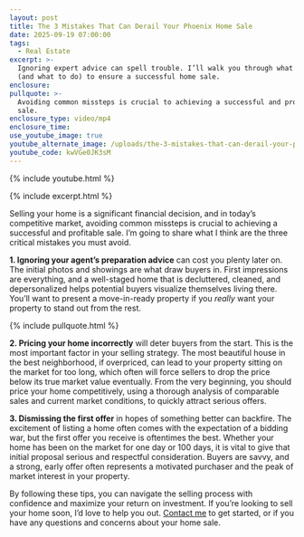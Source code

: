 ```yaml
---
layout: post
title: The 3 Mistakes That Can Derail Your Phoenix Home Sale
date: 2025-09-19 07:00:00
tags:
  - Real Estate
excerpt: >-
  Ignoring expert advice can spell trouble. I’ll walk you through what to avoid
  (and what to do) to ensure a successful home sale.
enclosure:
pullquote: >-
  Avoiding common missteps is crucial to achieving a successful and profitable
  sale.
enclosure_type: video/mp4
enclosure_time:
use_youtube_image: true
youtube_alternate_image: /uploads/the-3-mistakes-that-can-derail-your-phoenix-home-sale.jpg
youtube_code: kwVGe0JK3sM
---
```

{% include youtube.html %}

{% include excerpt.html %}

Selling your home is a significant financial decision, and in today’s competitive market, avoiding common missteps is crucial to achieving a successful and profitable sale. I’m going to share what I think are the three critical mistakes you must avoid.

**1\. Ignoring your agent’s preparation advice** can cost you plenty later on. The initial photos and showings are what draw buyers in. First impressions are everything, and a well-staged home that is decluttered, cleaned, and depersonalized helps potential buyers visualize themselves living there. You’ll want to present a move-in-ready property if you *really* want your property to stand out from the rest.

{% include pullquote.html %}

**2\. Pricing your home incorrectly** will deter buyers from the start. This is the most important factor in your selling strategy. The most beautiful house in the best neighborhood, if overpriced, can lead to your property sitting on the market for too long, which often will force sellers to drop the price below its true market value eventually. From the very beginning, you should price your home competitively, using a thorough analysis of comparable sales and current market conditions, to quickly attract serious offers.

**3\. Dismissing the first offer** in hopes of something better can backfire. The excitement of listing a home often comes with the expectation of a bidding war, but the first offer you receive is oftentimes the best. Whether your home has been on the market for one day or 100 days, it is vital to give that initial proposal serious and respectful consideration. Buyers are savvy, and a strong, early offer often represents a motivated purchaser and the peak of market interest in your property.

By following these tips, you can navigate the selling process with confidence and maximize your return on investment. If you’re looking to sell your home soon, I’d love to help you out. [Contact me](https://samlevyrealestate.com/contact/) to get started, or if you have any questions and concerns about your home sale.
